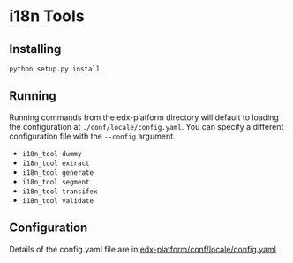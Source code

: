i18n Tools
==========

Installing
----------

`python setup.py install`

Running
-------

Running commands from the edx-platform directory will default to loading the configuration at `./conf/locale/config.yaml`. You can specify a different configuration file with the `--config` argument.

 * `i18n_tool dummy`
 * `i18n_tool extract`
 * `i18n_tool generate`
 * `i18n_tool segment`
 * `i18n_tool transifex`
 * `i18n_tool validate`


Configuration
-------------
Details of the config.yaml file are in [edx-platform/conf/locale/config.yaml](https://github.com/edx/edx-platform/blob/master/conf/locale/config.yaml)
